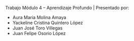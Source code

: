 Trabajo Módulo 4 – Aprendizaje Profundo |
Presentado por:

* Aura Maria Molina Amaya
* Yackeline Cristina Quintero López
* Juan José Toro Villegas
* Juan Felipe Osorio López
